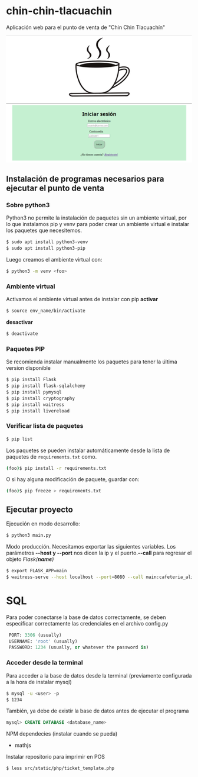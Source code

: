 # chin-chin-tlacuachin
Aplicación web para el punto de venta de "Chin Chin Tlacuachín"

![](./src/static/img/login.png)

## Instalación de programas necesarios para ejecutar el punto de venta

### Sobre python3
Python3 no permite la instalación de paquetes sin un ambiente virtual, por lo que instalamos pip y venv para poder crear un ambiente virtual e instalar los paquetes que necesitemos.
```bash
$ sudo apt install python3-venv
$ sudo apt install python3-pip
```

Luego creamos el ambiente virtual con:
```bash
$ python3 -m venv <foo>
```

### Ambiente virtual
Activamos el ambiente virtual antes de instalar con pip
**activar**
```bash
$ source env_name/bin/activate
```

**desactivar**
```bash
$ deactivate
```

### Paquetes PIP
Se recomienda instalar manualmente los paquetes para tener la última version disponible
```bash
$ pip install Flask
$ pip install flask-sqlalchemy
$ pip install pymysql
$ pip install cryptography
$ pip install waitress
$ pip install livereload
```

### Verificar lista de paquetes
```bash
$ pip list
```

Los paquetes se pueden instalar automáticamente desde la lista de paquetes de `requirements.txt` como.
```bash
(foo)$ pip install -r requirements.txt
```

O si hay alguna modificación de paquete, guardar con:

```bash
(foo)$ pip freeze > requirements.txt
```

## Ejecutar proyecto

Ejecución en modo desarrollo:
```bash
$ python3 main.py
```

Modo producción. Necesitamos exportar las siguientes variables. Los
parámetros **--host y --port** nos dicen la ip y el puerto.**--call**
para regresar el objeto *Flask(__name__)*

```bash
$ export FLASK_APP=main
$ waitress-serve --host localhost --port=8080 --call main:cafeteria_alina
```



# SQL
Para poder conectarse la base de datos correctamente, se deben especificar correctamente las credenciales en el archivo
config.py
```python
 PORT: 3306 (usually)
 USERNAME: 'root' (usually)
 PASSWORD: 1234 (usually, or whatever the password is)
```
### Acceder desde la terminal
Para acceder a la base de datos desde la terminal (previamente configurada a la hora de instalar mysql)
```bash
$ mysql -u <user> -p 
$ 1234
```

También, ya debe de existir la base de datos antes de ejecutar el programa
```sql
mysql> CREATE DATABASE <database_name> 
```

NPM dependecies (instalar cuando se pueda)

- mathjs



Instalar repositorio para imprimir en POS 

```bash
$ less src/static/php/ticket_template.php
```
